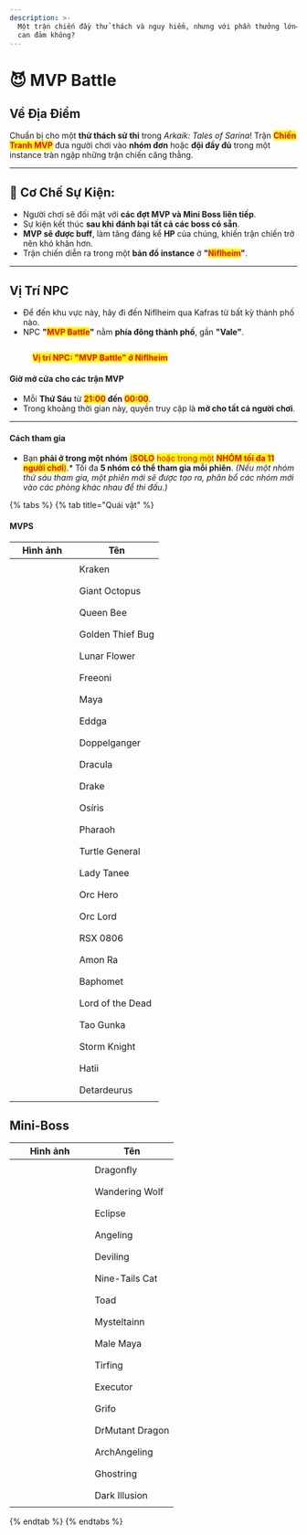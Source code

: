 ```yaml
---
description: >-
  Một trận chiến đầy thử thách và nguy hiểm, nhưng với phần thưởng lớn—bạn có đủ
  can đảm không?
---
```


# 😈 MVP Battle

## **Về Địa Điểm**

Chuẩn bị cho một **thử thách sử thi** trong _Arkaik: Tales of Sarina_! Trận <mark style="color:red;">**Chiến Tranh MVP**</mark> đưa người chơi vào **nhóm đơn** hoặc **đội đầy đủ** trong một instance tràn ngập những trận chiến căng thẳng.

***

## **🔷 Cơ Chế Sự Kiện:**

* Người chơi sẽ đối mặt với **các đợt MVP và Mini Boss liên tiếp**.
* Sự kiện kết thúc **sau khi đánh bại tất cả các boss có sẵn**.
* **MVP sẽ được buff**, làm tăng đáng kể **HP** của chúng, khiến trận chiến trở nên khó khăn hơn.
* Trận chiến diễn ra trong một **bản đồ instance** ở **"**<mark style="color:red;">**Niflheim**</mark>**"**.

***

## **Vị Trí NPC**

* Để đến khu vực này, hãy đi đến Niflheim qua Kafras từ bất kỳ thành phố nào.
* NPC **"**<mark style="color:red;">**MVP Battle**</mark>**"** nằm **phía đông thành phố**, gần **"Vale"**.

<figure><img src="../.gitbook/assets/1.png" alt=""><figcaption><p><mark style="color:red;"><strong>Vị trí NPC: "MVP Battle" ở Niflheim</strong></mark></p></figcaption></figure>

#### **Giờ mở cửa cho các trận MVP**

* Mỗi **Thứ Sáu** từ <mark style="color:red;">**21:00**</mark>**&#x20;đến&#x20;**<mark style="color:red;">**00:00**</mark>.
* Trong khoảng thời gian này, quyền truy cập là **mở cho tất cả người chơi**.

***

#### **Cách tham gia**

* Bạn **phải ở trong một nhóm** <mark style="color:red;">(</mark><mark style="color:red;">**SOLO**</mark> <mark style="color:red;">hoặc trong một</mark> <mark style="color:red;">**NHÓM tối đa 11 người chơi**</mark><mark style="color:red;">)</mark>.\* Tối đa **5 nhóm có thể tham gia mỗi phiên**. _(Nếu một nhóm thứ sáu tham gia, một phiên mới sẽ được tạo ra, phân bổ các nhóm mới vào các phòng khác nhau để thi đấu.)_

{% tabs %}
{% tab title="Quái vật" %}
#### **MVPS**

<table><thead><tr><th width="98">Hình ảnh</th><th>Tên</th></tr></thead><tbody><tr><td><div><figure><img src="../.gitbook/assets/image (496).png" alt=""><figcaption></figcaption></figure></div></td><td>Kraken</td></tr><tr><td><div><figure><img src="../.gitbook/assets/image (497).png" alt=""><figcaption></figcaption></figure></div></td><td>Giant Octopus</td></tr><tr><td><div><figure><img src="../.gitbook/assets/image (498).png" alt=""><figcaption></figcaption></figure></div></td><td>Queen Bee</td></tr><tr><td><div><figure><img src="../.gitbook/assets/image (499).png" alt=""><figcaption></figcaption></figure></div></td><td>Golden Thief Bug</td></tr><tr><td><div><figure><img src="../.gitbook/assets/image (500).png" alt=""><figcaption></figcaption></figure></div></td><td>Lunar Flower</td></tr><tr><td><div><figure><img src="../.gitbook/assets/image (501).png" alt=""><figcaption></figcaption></figure></div></td><td>Freeoni</td></tr><tr><td><div><figure><img src="../.gitbook/assets/image (502).png" alt=""><figcaption></figcaption></figure></div></td><td>Maya</td></tr><tr><td><div><figure><img src="../.gitbook/assets/image (503).png" alt=""><figcaption></figcaption></figure></div></td><td>Eddga</td></tr><tr><td><div><figure><img src="../.gitbook/assets/image (504).png" alt=""><figcaption></figcaption></figure></div></td><td>Doppelganger</td></tr><tr><td><div><figure><img src="../.gitbook/assets/image (505).png" alt=""><figcaption></figcaption></figure></div></td><td>Dracula</td></tr><tr><td><div><figure><img src="../.gitbook/assets/image (507).png" alt=""><figcaption></figcaption></figure></div></td><td>Drake</td></tr><tr><td><div><figure><img src="../.gitbook/assets/image (508).png" alt=""><figcaption></figcaption></figure></div></td><td>Osíris</td></tr><tr><td><div><figure><img src="../.gitbook/assets/image (509).png" alt=""><figcaption></figcaption></figure></div></td><td>Pharaoh</td></tr><tr><td><div><figure><img src="../.gitbook/assets/image (510).png" alt=""><figcaption></figcaption></figure></div></td><td>Turtle General</td></tr><tr><td><div><figure><img src="../.gitbook/assets/image (511).png" alt=""><figcaption></figcaption></figure></div></td><td>Lady Tanee</td></tr><tr><td><div><figure><img src="../.gitbook/assets/image (512).png" alt=""><figcaption></figcaption></figure></div></td><td>Orc Hero</td></tr><tr><td><div><figure><img src="../.gitbook/assets/image (513).png" alt=""><figcaption></figcaption></figure></div></td><td>Orc Lord</td></tr><tr><td><div><figure><img src="../.gitbook/assets/image (514).png" alt=""><figcaption></figcaption></figure></div></td><td>RSX 0806</td></tr><tr><td><div><figure><img src="../.gitbook/assets/image (515).png" alt=""><figcaption></figcaption></figure></div></td><td>Amon Ra</td></tr><tr><td><div><figure><img src="../.gitbook/assets/image (516).png" alt=""><figcaption></figcaption></figure></div></td><td>Baphomet</td></tr><tr><td><div><figure><img src="../.gitbook/assets/image (517).png" alt=""><figcaption></figcaption></figure></div></td><td>Lord of the Dead</td></tr><tr><td><div><figure><img src="../.gitbook/assets/image (518).png" alt=""><figcaption></figcaption></figure></div></td><td>Tao Gunka</td></tr><tr><td><div><figure><img src="../.gitbook/assets/image (519).png" alt=""><figcaption></figcaption></figure></div></td><td>Storm Knight</td></tr><tr><td><div><figure><img src="../.gitbook/assets/image (521).png" alt=""><figcaption></figcaption></figure></div></td><td>Hatii</td></tr><tr><td><div><figure><img src="../.gitbook/assets/image (520).png" alt=""><figcaption></figcaption></figure></div></td><td>Detardeurus</td></tr></tbody></table>

## Mini-Boss

<table><thead><tr><th width="125">Hình ảnh</th><th>Tên</th></tr></thead><tbody><tr><td><div><figure><img src="../.gitbook/assets/image (522).png" alt=""><figcaption></figcaption></figure></div></td><td>Dragonfly</td></tr><tr><td><div><figure><img src="../.gitbook/assets/image (523).png" alt=""><figcaption></figcaption></figure></div></td><td>Wandering Wolf</td></tr><tr><td><div><figure><img src="../.gitbook/assets/image (524).png" alt=""><figcaption></figcaption></figure></div></td><td>Eclipse</td></tr><tr><td><div><figure><img src="../.gitbook/assets/image (525).png" alt=""><figcaption></figcaption></figure></div></td><td>Angeling</td></tr><tr><td><div><figure><img src="../.gitbook/assets/image (526).png" alt=""><figcaption></figcaption></figure></div></td><td>Deviling</td></tr><tr><td><div><figure><img src="../.gitbook/assets/image (527).png" alt=""><figcaption></figcaption></figure></div></td><td>Nine-Tails Cat</td></tr><tr><td><div><figure><img src="../.gitbook/assets/image (528).png" alt=""><figcaption></figcaption></figure></div></td><td>Toad</td></tr><tr><td><div><figure><img src="../.gitbook/assets/image (529).png" alt=""><figcaption></figcaption></figure></div></td><td>Mysteltainn</td></tr><tr><td><div><figure><img src="../.gitbook/assets/image (530).png" alt=""><figcaption></figcaption></figure></div></td><td>Male Maya </td></tr><tr><td><div><figure><img src="../.gitbook/assets/image (531).png" alt=""><figcaption></figcaption></figure></div></td><td>Tirfing</td></tr><tr><td><div><figure><img src="../.gitbook/assets/image (532).png" alt=""><figcaption></figcaption></figure></div></td><td>Executor</td></tr><tr><td><div><figure><img src="../.gitbook/assets/image (533).png" alt=""><figcaption></figcaption></figure></div></td><td>Grifo</td></tr><tr><td><div><figure><img src="../.gitbook/assets/image (534).png" alt=""><figcaption></figcaption></figure></div></td><td>DrMutant Dragon</td></tr><tr><td><div><figure><img src="../.gitbook/assets/image (535).png" alt=""><figcaption></figcaption></figure></div></td><td>ArchAngeling</td></tr><tr><td><div><figure><img src="../.gitbook/assets/image (536).png" alt=""><figcaption></figcaption></figure></div></td><td>Ghostring</td></tr><tr><td><div><figure><img src="../.gitbook/assets/image (537).png" alt=""><figcaption></figcaption></figure></div></td><td>Dark Illusion</td></tr></tbody></table>
{% endtab %}
{% endtabs %}
